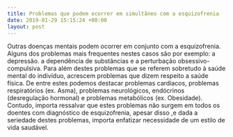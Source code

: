 ```yaml
---
title: Problemas que podem ocorrer em simultâneo com a esquizofrenia
date: 2019-01-29 15:15:24 +00:00
layout: post
---
```


Outras doenças mentais podem ocorrer em conjunto com a esquizofrenia. Alguns dos problemas mais frequentes nestes casos são por exemplo: a depressão. a dependência de substâncias e a perturbação obsessivo-compulsiva.
Para além destes problemas que se referem sobretudo à saúde mental do indivíduo, acrescem problemas que dizem respeito a saúde física.  De entre estes podemos destacar problemas cardíacos, problemas respiratórios (ex. Asma), problemas neurológicos, endócrinos (desregulação hormonal) e problemas metabólicos (ex. Obesidade).  Contudo, importa ressalvar que estes problemas não surgem em todos os doentes com diagnóstico de esquizofrenia, apesar disso ,e dada a seriedade destes problemas, importa enfatizar necessidade de um estilo de vida saudável.
